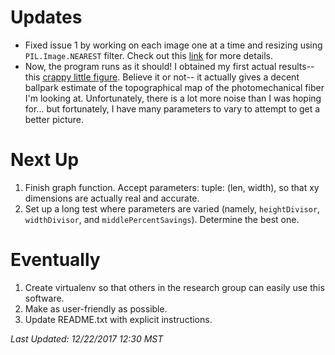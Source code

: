 # Updates
* Fixed issue 1 by working on each image one at a time and resizing using `PIL.Image.NEAREST` filter. Check out this [link](https://github.com/kylerlittle/mk-topo-map/issues/1) for more details.
* Now, the program runs as it should! I obtained my first actual results-- this [crappy little figure](https://github.com/kylerlittle/mk-topo-map/blob/master/results_2.png). Believe it or not-- it actually gives a decent ballpark estimate of the topographical map of the photomechanical fiber I'm looking at. Unfortunately, there is a lot more noise than I was hoping for... but fortunately, I have many parameters to vary to attempt to get a better picture.

# Next Up
1. Finish graph function. Accept parameters: tuple: (len, width), so that xy dimensions are actually real and accurate.
1. Set up a long test where parameters are varied (namely, `heightDivisor`, `widthDivisor`, and `middlePercentSavings`). Determine the best one.

# Eventually
1. Create virtualenv so that others in the research group can easily use this software.
1. Make as user-friendly as possible.
1. Update README.txt with explicit instructions.

*Last Updated: 12/22/2017 12:30 MST*
